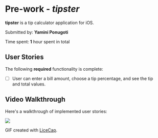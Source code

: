 # Pre-work - *tipster*

**tipster** is a tip calculator application for iOS.

Submitted by: **Yamini Ponugoti**

Time spent: **1** hour spent in total

## User Stories

The following **required** functionality is complete:

* [ ] User can enter a bill amount, choose a tip percentage, and see the tip and total values.

## Video Walkthrough 

Here's a walkthrough of implemented user stories:

![](tipsterGif.gif)

GIF created with [LiceCap](http://www.cockos.com/licecap/).
